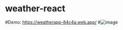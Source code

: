 ﻿# weather-react
#Demo: https://weatherapp-84c4a.web.app/
#![image](https://user-images.githubusercontent.com/101584126/226385316-dff64e03-df97-4392-814e-5c5b65e3387e.png)
